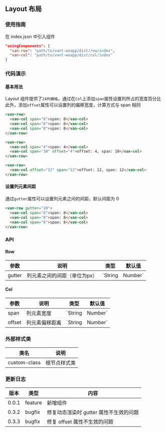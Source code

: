 ## Layout 布局

### 使用指南

在 index.json 中引入组件
```json
"usingComponents": {
  "van-row": "path/to/vant-weapp/dist/row/index",
  "van-col": "path/to/vant-weapp/dist/col/index"
}
```

### 代码演示

#### 基本用法

Layout 组件提供了`24列栅格`，通过在`Col`上添加`span`属性设置列所占的宽度百分比    
此外，添加`offset`属性可以设置列的偏移宽度，计算方式与 span 相同

```html
<van-row>
  <van-col span="8">span: 8</van-col>
  <van-col span="8">span: 8</van-col>
  <van-col span="8">span: 8</van-col>
</van-row>

<van-row>
  <van-col span="4">span: 4</van-col>
  <van-col span="10" offset="4">offset: 4, span: 10</van-col>
</van-row>

<van-row>
  <van-col offset="12" span="12">offset: 12, span: 12</van-col>
</van-row>
```

#### 设置列元素间距

通过`gutter`属性可以设置列元素之间的间距，默认间距为 0

```html
<van-row gutter="20">
  <van-col span="8">span: 8</van-col>
  <van-col span="8">span: 8</van-col>
  <van-col span="8">span: 8</van-col>
</van-row>
```

### API

#### Row

| 参数 | 说明 | 类型 | 默认值 |
|-----------|-----------|-----------|-------------|
| gutter | 列元素之间的间距（单位为px） | `String | Number` | - |

#### Col

| 参数 | 说明 | 类型 | 默认值 |
|-----------|-----------|-----------|-------------|
| span | 列元素宽度 | `String | Number` | - |
| offset | 列元素偏移距离 | `String | Number` | - |

### 外部样式类

| 类名 | 说明 |
|-----------|-----------|
| custom-class | 根节点样式类 |

### 更新日志

| 版本 | 类型 | 内容 |
|-----------|-----------|-----------|
| 0.0.1 | feature | 新增组件 |
| 0.3.2 | bugfix | 修复动态渲染时 gutter 属性不生效的问题 |
| 0.3.3 | bugfix | 修复 offset 属性不生效的问题|
